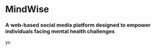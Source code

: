 # MindWise
### A web-based social media platform designed to empower individuals facing mental health challenges
yo
